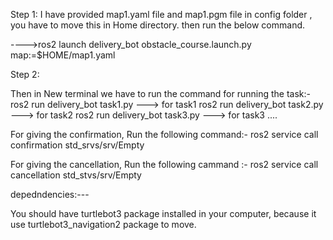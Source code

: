 Step 1:
I have provided map1.yaml file and map1.pgm file in config folder , you have to move this in Home directory. then run the below command.

---->ros2 launch delivery_bot obstacle_course.launch.py map:=$HOME/map1.yaml

Step 2:
 
 Then in New terminal we have to run the command for running the task:- 
 ros2 run delivery_bot task1.py   ---> for task1 
 ros2 run delivery_bot task2.py   ---> for task2
 ros2 run delivery_bot task3.py   ---> for task3 ....


For giving the confirmation, Run the following command:-  ros2 service call confirmation std_srvs/srv/Empty

For giving the cancellation, Run the following cammand :- ros2 service call cancellation std_stvs/srv/Empty


depedndencies:---



You should have turtlebot3 package installed in your computer, because it use turtlebot3_navigation2 package to move.